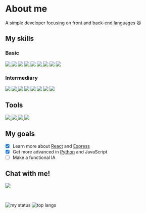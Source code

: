 # About me

A simple developer focusing on front and back-end languages 😆

## My skills <br>
### Basic
<a href="https://docs.microsoft.com/pt-br/dotnet/csharp/">
    <img src="https://img.shields.io/badge/.NET-512BD4?style=for-the-badge&logo=dotnet&logoColor=white">
</a>
<a href="https://git-scm.com/">
<img src="https://img.shields.io/badge/git-F05032?style=for-the-badge&logo=git&logoColor=white"></a>
<a href="https://firebase.google.com/">
<img src="https://img.shields.io/badge/firebase-FFCA28?style=for-the-badge&logo=firebase&logoColor=white"></a>
<a href="https://nodejs.org/">
    <img src="https://img.shields.io/badge/NodeJS-339933?style=for-the-badge&logo=Node.JS&logoColor=white">
</a>
<span>
    <img src="https://img.shields.io/badge/C-A8B9CC?style=for-the-badge&logo=C&logoColor=white">
</span>
<a href="https://docs.microsoft.com/pt-br/dotnet/csharp/">
    <img src="https://img.shields.io/badge/CSharp-239120?style=for-the-badge&logo=CSharp&logoColor=white">
</a>
<a href="https://www.mysql.com/">
<img src="https://img.shields.io/badge/MySQL-4479A1?style=for-the-badge&logo=Mysql&logoColor=white"></a>
<a href="https://www.sqlite.org/index.html">
<img src="https://img.shields.io/badge/SQLite-003B57?style=for-the-badge&logo=sqlite&logoColor=white"></a>
<a href="https://www.mongodb.com/en-us">
    <img src="https://img.shields.io/badge/mongodb-47A248?style=for-the-badge&logo=mongodb&logoColor=white">
</a>

### Intermediary
<span>
    <img src="https://img.shields.io/badge/JavaScript-F7DF1E?style=for-the-badge&logo=javascript&logoColor=black">
</span>
<a href="https://nextjs.org/">
    <img src="https://img.shields.io/badge/NextJS-000000?style=for-the-badge&logo=Next.JS&logoColor=white">
</a>
<a href="https://reactjs.org/">
<img src="https://img.shields.io/badge/React-61DAFB?style=for-the-badge&logo=react&logoColor=black"></a>
<span><img src="https://img.shields.io/badge/HTML5-E34F26?style=for-the-badge&logo=html5&logoColor=white"></span>
<span>
    <img src="https://img.shields.io/badge/CSS3-1572B6?style=for-the-badge&logo=css3&logoColor=white">
</span>
<a href="https://python.org/">
<img src="https://img.shields.io/badge/Python-3776AB?style=for-the-badge&logo=python&logoColor=white"></a>
<a href="https://sass-lang.com/">
<img src="https://img.shields.io/badge/Sass-FE4693?style=for-the-badge&logo=sass&logoColor=white"></a>
<a href="https://www.typescriptlang.org/">
<img src="https://img.shields.io/badge/typescript-3178C6?style=for-the-badge&logo=typescript&logoColor=white"></a>

## Tools
<a href="https://visualstudio.microsoft.com/pt-br/">
    <img src="https://img.shields.io/badge/Visual%20Studio-5C2D91?style=for-the-badge&logo=VisualStudio&logoColor=white">
</a>
<a href="https://code.visualstudio.com/">
    <img src="https://img.shields.io/badge/Visual%20Studio%20Code-007ACC?style=for-the-badge&logo=VisualStudioCode&logoColor=white">
</a>
<a href="https://github.com/">
    <img src="https://img.shields.io/badge/Github-181717?style=for-the-badge&logo=Github&logoColor=white">
</a>
<a href="https://hyper.is/">
    <img src="https://img.shields.io/badge/hyper-000000?style=for-the-badge&logo=hyper&logoColor=white">
</a>


## My goals
- [x] Learn more about [React](https://reactjs.org/ 'ReactJS') and [Express](https://expressjs.com/ 'ExpressJS')
- [x] Get more advanced in [Python](https://www.python.org/ 'Python') and JavaScript
- [ ] Make a functional IA

## Chat with me!
<a href="https://discord.com/users/850925515183226881"><img src="https://img.shields.io/badge/discord-5865F2?style=for-the-badge&logo=discord&logoColor=white"></a>

<br>

![my status](https://github-readme-stats.vercel.app/api?username=end313234&show_icons=true&theme=dark)
![top langs](https://github-readme-stats.vercel.app/api/top-langs/?username=End313234&layout=compact&langs_count=16&theme=dracula)
